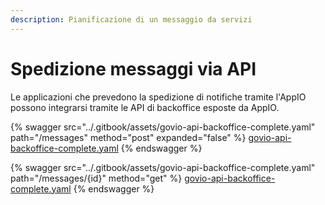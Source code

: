 ```yaml
---
description: Pianificazione di un messaggio da servizi
---
```


# Spedizione messaggi via API

Le applicazioni che prevedono la spedizione di notifiche tramite l'AppIO possono integrarsi tramite le API di backoffice esposte da AppIO.&#x20;

{% swagger src="../.gitbook/assets/govio-api-backoffice-complete.yaml" path="/messages" method="post" expanded="false" %}
[govio-api-backoffice-complete.yaml](../.gitbook/assets/govio-api-backoffice-complete.yaml)
{% endswagger %}

{% swagger src="../.gitbook/assets/govio-api-backoffice-complete.yaml" path="/messages/{id}" method="get" %}
[govio-api-backoffice-complete.yaml](../.gitbook/assets/govio-api-backoffice-complete.yaml)
{% endswagger %}
